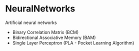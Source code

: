 # NeuralNetworks
Artificial neural networks
- Binary Correlation Matrix (BCM)
- Bidirectional Associative Memory (BAM)
- Single Layer Perceptron (PLA - Pocket Learning Algorithm)
